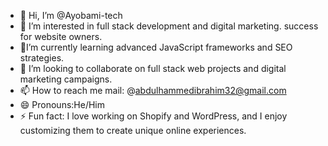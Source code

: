 - 👋 Hi, I’m @Ayobami-tech
- 👀 I’m interested in full stack development and digital marketing. success for website owners.
- 🌱I’m currently learning advanced JavaScript frameworks and SEO strategies.
- 💞️ I’m looking to collaborate on full stack web projects and digital marketing campaigns.
- 📫 How to reach me mail: @abdulhammedibrahim32@gmail.com
- 😄 Pronouns:He/Him
- ⚡ Fun fact: I love working on Shopify and WordPress, and I enjoy customizing them to create unique online experiences.

<!---
Ayobami-tech/Ayobami-tech is a ✨ special ✨ repository because its `README.md` (this file) appears on your GitHub profile.
You can click the Preview link to take a look at your changes.
--->
